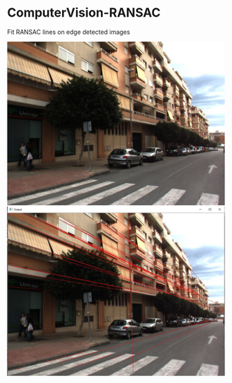 # ComputerVision-RANSAC
 Fit RANSAC lines on edge detected images


![alt text](https://github.com/nyakasko/ComputerVision-RANSAC/blob/main/images/0097.jpg?raw=true)
![alt text](https://github.com/nyakasko/ComputerVision-RANSAC/blob/main/images/0097_0.5_100000_150.jpg?raw=true)
